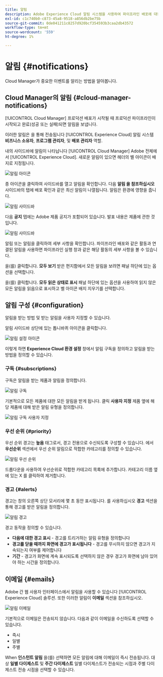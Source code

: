 ```yaml
---
title: 알림
description: Adobe Experience Cloud 알림 시스템을 사용하여 파이프라인 배포에 대한 정보를 받는 방법을 알아봅니다.
exl-id: c1c740b0-c873-45a8-9518-a856db2be75b
source-git-commit: 0de041211c8257d920bcf354593b3caa2db43572
workflow-type: tm+mt
source-wordcount: '559'
ht-degree: 1%

---
```



# 알림 {#notifications}

Cloud Manager가 중요한 이벤트를 알리는 방법을 알아봅니다.

## Cloud Manager의 알림 {#cloud-manager-notifications}

[!UICONTROL Cloud Manager] 프로덕션 배포가 시작될 때 프로덕션 파이프라인이 시작되고 완료(성공 또는 실패)되면 알림을 보냅니다.

이러한 알림은 을 통해 전송됩니다 [!UICONTROL Experience Cloud] 알림 시스템 **비즈니스 소유자**, **프로그램 관리자**, 및 **배포 관리자** 역할.

내의 사이드바에 알림이 나타납니다 [!UICONTROL Cloud Manager] Adobe 전체에서 [!UICONTROL Experience Cloud]. 새로운 알림이 있으면 헤더의 벨 아이콘이 배지로 지정됩니다.

![알림 아이콘](assets/notifications-bell-badged.png)

종 아이콘을 클릭하여 사이드바를 열고 알림을 확인합니다. 다음 **알림 을 참조하십시오** 사이드바의 탭에 배포 확인과 같은 최신 알림이 나열됩니다. 알림은 환경에 영향을 줍니다.

![알림 사이드바](assets/notifications-activities.png)

다음 **공지** 탭에는 Adobe 제품 공지가 포함되어 있습니다. 발표 내용은 제품에 관한 것입니다.

![알림 사이드바](assets/notificaitons-announcements.png)

알림 또는 알림을 클릭하여 세부 사항을 확인합니다. 파이프라인 배포와 같은 활동과 연결된 알림을 사용하면 파이프라인 실행 창과 같은 해당 활동의 세부 사항을 볼 수 있습니다.

을(를) 클릭합니다. **모두 보기** 받은 편지함에서 모든 알림을 보려면 패널 하단에 있는 옵션을 선택합니다.

을(를) 클릭합니다. **모두 읽은 상태로 표시** 패널 하단에 있는 옵션을 사용하여 읽지 않은 모든 알림을 읽음으로 표시하고 벨 아이콘 배지 지우기를 선택합니다.

## 알림 구성 {#configuration}

알림을 받는 방법 및 받는 알림을 사용자 지정할 수 있습니다.

알림 사이드바 상단에 있는 톱니바퀴 아이콘을 클릭합니다.

![알림 설정 아이콘](assets/notifications-configuration.png)

이렇게 하면 **Experience Cloud 환경 설정** 창에서 알림 구독을 정의하고 알림을 받는 방법을 정의할 수 있습니다.

### 구독 {#subscriptions}

구독은 알림을 받는 제품과 알림을 정의합니다.

![알림 구독](assets/notifications-subscriptions.png)

기본적으로 모든 제품에 대한 모든 알림을 받게 됩니다. 클릭 **사용자 지정** 제품 옆에 해당 제품에 대해 받은 알림 유형을 정의합니다.

![알림 구독 사용자 지정](assets/notifications-subscriptions-customize.png)

### 우선 순위 {#priority}

우선 순위 경고는 **높음** 태그로서, 경고 전용으로 수신되도록 구성할 수 있습니다. 에서 **우선순위** 섹션에서 우선 순위 알림으로 적합한 카테고리를 정의할 수 있습니다.

![알림 우선 순위](assets/notifications-priority.png)

드롭다운을 사용하여 우선순위로 적합한 카테고리 목록에 추가합니다. 카테고리 이름 옆에 있는 X 를 클릭하여 제거합니다.

### 경고 {#alerts}

경고는 창의 오른쪽 상단 모서리에 몇 초 동안 표시됩니다. 를 사용하십시오 **경고** 섹션을 통해 경고를 받은 알림을 정의합니다.

![알림 경고](assets/notifications-alerts.png)

경고 동작을 정의할 수 있습니다.

* **다음에 대한 경고 표시** - 경고를 트리거하는 알림 유형을 정의합니다
* **경고를 닫을 때까지 화면에 경고가 표시됩니다** - 경고를 무시하지 않으면 경고가 지속되는지 여부를 제어합니다
* **기간** - 경고가 화면에 계속 표시되도록 선택하지 않은 경우 경고가 화면에 남아 있어야 하는 시간을 정의합니다.

## 이메일 {#emails}

Adobe 간 웹 사용자 인터페이스에서 알림을 사용할 수 있습니다 [!UICONTROL Experience Cloud] 솔루션. 또한 이러한 알림이 **이메일** 섹션을 참조하십시오.

![알림 이메일](assets/notifications-emails.png)

기본적으로 이메일은 전송되지 않습니다. 다음과 같이 이메일을 수신하도록 선택할 수 있습니다.

* 즉시
* 일별
* 주별

When **인스턴트 알림** 을(를) 선택하면 모든 알림에 대해 이메일이 즉시 전송됩니다. 대상 **일별 다이제스트** 및 **주간 다이제스트** 일별 다이제스트가 전송되는 시점과 주별 다이제스트 전송 시점을 선택할 수 있습니다.